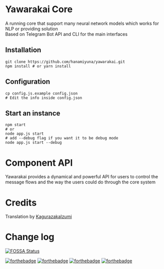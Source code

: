 # Yawarakai Core

A running core that support many neural network models which works for NLP or providing solution   
Based on Telegram Bot API and CLI for the main interfaces

## Installation
```
git clone https://github.com/hanamiyuna/yawarakai.git
npm install # or yarn install
```

## Configuration
```
cp config.js.example config.json
# Edit the info inside config.json
```

## Start an instance
```
npm start
# or
node app.js start
# add --debug flag if you want it to be debug mode
node app.js start --debug
```

# Component API

Yawarakai provides a dynamical and powerful API for users to control the message flows and the way the users could do through the core system

# Credits

Translation by [KagurazakaIzumi](https://github.com/KagurazakaIzumi)

# Change log


[![FOSSA Status](https://app.fossa.com/api/projects/git%2Bgithub.com%2Fhanamiyuna%2Fyawarakai.svg?type=large)](https://app.fossa.com/projects/git%2Bgithub.com%2Fhanamiyuna%2Fyawarakai?ref=badge_large)

[![forthebadge](https://forthebadge.com/images/badges/contains-cat-gifs.svg)](https://forthebadge.com)  [![forthebadge](https://forthebadge.com/images/badges/built-with-love.svg)](https://forthebadge.com)  [![forthebadge](https://forthebadge.com/images/badges/made-with-javascript.svg)](https://forthebadge.com)  [![forthebadge](https://forthebadge.com/images/badges/just-plain-nasty.svg)](https://forthebadge.com)
